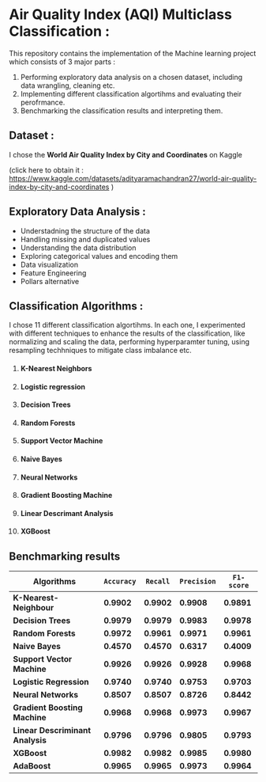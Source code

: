# Air Quality Index  (AQI) Multiclass Classification : 

This repository contains the implementation of the Machine learning project which consists of 3 major parts : 
1. Performing exploratory data analysis on a chosen dataset, including data wrangling, cleaning etc.
2. Implementing different classification algortihms and evaluating their perofrmance.
3. Benchmarking the classification results and interpreting them.


## Dataset : 
I chose the **World Air Quality Index by City and Coordinates** on Kaggle

(click here to obtain it :
 <https://www.kaggle.com/datasets/adityaramachandran27/world-air-quality-index-by-city-and-coordinates> 
 )



## Exploratory Data Analysis : 
- Understadning the structure of the data
- Handling missing and duplicated values
- Understanding the data distribution
- Exploring categorical values and encoding them
- Data visualization
- Feature Engineering
- Pollars alternative 


## Classification Algorithms :

I chose 11 different classification algortihms. In each one, I experimented with different techniques to enhance the results of the classification, like normalizing and scaling the data, performing hyperparamter tuning, using resampling techhniques to mitigate class imbalance etc.

1. #### K-Nearest Neighbors 
2. #### Logistic regression   
3. #### Decision Trees 
4. #### Random Forests  
5. #### Support Vector Machine 
6. #### Naive Bayes
7. #### Neural Networks  
8. #### Gradient Boosting Machine 
9. #### Linear Descrimant Analysis 
10. #### XGBoost 



## Benchmarking results

| Algorithms                       | `Accuracy` |`Recall`    | `Precision`| `F1-score` |
|--------------------------------  |---------   |--------    |----------- |----------  |
| **K-Nearest-Neighbour**          | **0.9902** | **0.9902** | **0.9908** | **0.9891** |
| **Decision Trees**               | **0.9979** | **0.9979** | **0.9983** | **0.9978** |
| **Random Forests**               | **0.9972** | **0.9961** | **0.9971** | **0.9961** |
| **Naive Bayes**                  | **0.4570** | **0.4570** | **0.6317** | **0.4009** |
| **Support Vector Machine**       | **0.9926** | **0.9926** | **0.9928** | **0.9968** |
| **Logistic Regression**          | **0.9740** | **0.9740** | **0.9753** | **0.9703** |
| **Neural Networks**              | **0.8507** | **0.8507** | **0.8726** | **0.8442** |
| **Gradient Boosting Machine**    | **0.9968** | **0.9968** | **0.9973** | **0.9967** |
| **Linear Descriminant Analysis** | **0.9796** | **0.9796** | **0.9805** | **0.9793** |
| **XGBoost**                      | **0.9982** | **0.9982** | **0.9985** | **0.9980** |
| **AdaBoost**                     | **0.9965** | **0.9965** | **0.9973** | **0.9964** |






